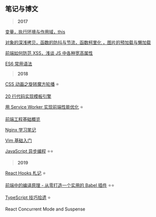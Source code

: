 笔记与博文
-----

> **2017**

[变量，执行环境与作用域，this](./posts/1.md)

[对象的深浅拷贝，函数的防抖与节流，函数柯里化 ，图片的预加载与懒加载](./posts/2.md)

[前端如何防范 XSS，浅谈 JS 中各种宽高属性](./posts/3.md)

[ES6 常用语法](./posts/4.md)

> **2018**

[CSS 动画之旋转魔方轮播](./posts/5.md)  :star:

[20 行代码实现模板引擎](./posts/6.md)

[用 Service Worker 实现前端性能优化](./posts/7.md)  :star:

[前端工程基础概览](./posts/8/index.md)

[Nginx 学习笔记](./posts/9.md) 

[Vim 基础入门](./posts/10.md)

[JavaScript 异步编程](./posts/11/index.md)  :star::star:

> **2019**

[React Hooks 札记](./posts/12/index.md) :star:

[前端中的编译原理 - 从零打造一个实用的 Babel 插件](./posts/13/index.md) :star::star:

[TypeScript 技巧拾遗](./posts/14/index.md) :star: 

React Concurrent Mode and Suspense

